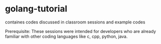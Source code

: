 # golang-tutorial
containes codes discussed in classroom sessions and example codes

Prerequisite:
 These sessions were intended for developers who are already familiar with other coding languages like c, cpp, python, java.
